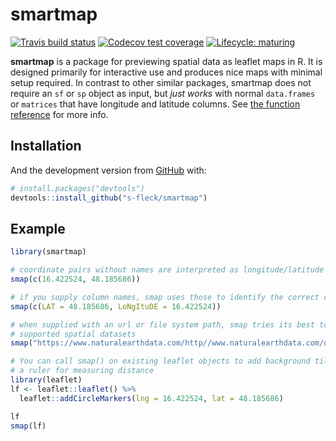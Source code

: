 
<!-- README.md is generated from README.Rmd. Please edit that file -->

# smartmap

<!-- badges: start -->

[![Travis build
status](https://travis-ci.org/s-fleck/smartmap.svg?branch=master)](https://travis-ci.org/s-fleck/smartmap)
[![Codecov test
coverage](https://codecov.io/gh/s-fleck/smartmap/branch/master/graph/badge.svg)](https://codecov.io/gh/s-fleck/smartmap?branch=master)
[![Lifecycle:
maturing](https://img.shields.io/badge/lifecycle-maturing-blue.svg)](https://www.tidyverse.org/lifecycle/#maturing)
<!-- badges: end -->

**smartmap** is a package for previewing spatial data as leaflet maps in
R. It is designed primarily for interactive use and produces nice maps
with minimal setup required. In contrast to other similar packages,
smartmap does not require an `sf` or `sp` object as input, but *just
works* with normal `data.frames` or `matrices` that have longitude and
latitude columns. See [the function
reference](https://s-fleck.github.io/smartmap/) for more info.

## Installation

And the development version from [GitHub](https://github.com/) with:

``` r
# install.packages("devtools")
devtools::install_github("s-fleck/smartmap")
```

## Example

``` r
library(smartmap)

# coordinate pairs without names are interpreted as longitude/latitude
smap(c(16.422524, 48.185686))

# if you supply column names, smap uses those to identify the correct columns
smap(c(LAT = 48.185686, LoNgItuDE = 16.422524))

# when supplied with an url or file system path, smap tries its best to discover
# supported spatial datasets
smap("https://www.naturalearthdata.com/http//www.naturalearthdata.com/download/50m/cultural/ne_50m_admin_0_countries.zip")

# You can call smap() on existing leaflet objects to add background tiles and
# a ruler for measuring distance
library(leaflet)
lf <- leaflet::leaflet() %>% 
  leaflet::addCircleMarkers(lng = 16.422524, lat = 48.185686)

lf
smap(lf)
```
